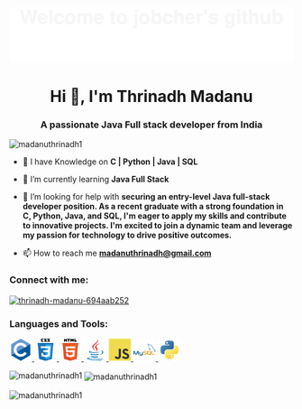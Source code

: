 
[![MasterHead](https://raw.githubusercontent.com/BEPb/BEPb/5c63fa170d1cbbb0b1974f05a3dbe6aca3f5b7f3/assets/Bottom_up.svg)](https://rishavchanda.io)
<h1 align="center">Hi 👋, I'm Thrinadh Madanu</h1>
<h3 align="center">A passionate Java Full stack developer from India</h3>

<p align="left"> <img src="https://komarev.com/ghpvc/?username=madanuthrinadh1&label=Profile%20views&color=0e75b6&style=flat" alt="madanuthrinadh1" /> </p>

- 🔭 I have Knowledge on **C | Python | Java | SQL**

- 🌱 I’m currently learning **Java Full Stack**

- 🤝 I’m looking for help with **securing an entry-level Java full-stack developer position. As a recent graduate with a strong foundation in C, Python, Java, and SQL, I'm eager to apply my skills and contribute to innovative projects. I'm excited to join a dynamic team and leverage my passion for technology to drive positive outcomes.**

- 📫 How to reach me **madanuthrinadh@gmail.com**

<h3 align="left">Connect with me:</h3>
<p align="left">
<a href="https://linkedin.com/in/thrinadh-madanu-694aab252" target="blank"><img align="center" src="https://raw.githubusercontent.com/rahuldkjain/github-profile-readme-generator/master/src/images/icons/Social/linked-in-alt.svg" alt="thrinadh-madanu-694aab252" height="30" width="40" /></a>
</p>

<h3 align="left">Languages and Tools:</h3>
<p align="left"> <a href="https://www.cprogramming.com/" target="_blank" rel="noreferrer"> <img src="https://raw.githubusercontent.com/devicons/devicon/master/icons/c/c-original.svg" alt="c" width="40" height="40"/> </a> <a href="https://www.w3schools.com/css/" target="_blank" rel="noreferrer"> <img src="https://raw.githubusercontent.com/devicons/devicon/master/icons/css3/css3-original-wordmark.svg" alt="css3" width="40" height="40"/> </a> <a href="https://www.w3.org/html/" target="_blank" rel="noreferrer"> <img src="https://raw.githubusercontent.com/devicons/devicon/master/icons/html5/html5-original-wordmark.svg" alt="html5" width="40" height="40"/> </a> <a href="https://www.java.com" target="_blank" rel="noreferrer"> <img src="https://raw.githubusercontent.com/devicons/devicon/master/icons/java/java-original.svg" alt="java" width="40" height="40"/> </a> <a href="https://developer.mozilla.org/en-US/docs/Web/JavaScript" target="_blank" rel="noreferrer"> <img src="https://raw.githubusercontent.com/devicons/devicon/master/icons/javascript/javascript-original.svg" alt="javascript" width="40" height="40"/> </a> <a href="https://www.mysql.com/" target="_blank" rel="noreferrer"> <img src="https://raw.githubusercontent.com/devicons/devicon/master/icons/mysql/mysql-original-wordmark.svg" alt="mysql" width="40" height="40"/> </a> <a href="https://www.python.org" target="_blank" rel="noreferrer"> <img src="https://raw.githubusercontent.com/devicons/devicon/master/icons/python/python-original.svg" alt="python" width="40" height="40"/> </a> </p>

<p><img align="left" src="https://github-readme-stats.vercel.app/api/top-langs?username=madanuthrinadh1&show_icons=true&locale=en&layout=compact" alt="madanuthrinadh1" /></p>

<p>&nbsp;<img align="center" src="https://github-readme-stats.vercel.app/api?username=madanuthrinadh1&show_icons=true&locale=en" alt="madanuthrinadh1" /></p>

<p><img align="center" src="https://github-readme-streak-stats.herokuapp.com/?user=madanuthrinadh1&" alt="madanuthrinadh1" /></p>

